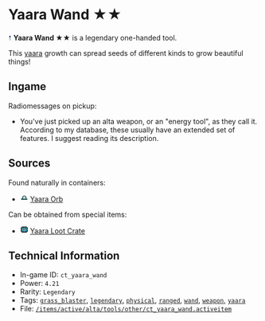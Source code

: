 # Yaara Wand ★★

<img src="https://raw.githubusercontent.com/Ceterai/Enternia/main/items/active/alta/tools/other/ct_yaara_wand.png" alt="Yaara Wand ★★ icon" loading="lazy" height=16px width="auto" /> **Yaara Wand ★★** is a legendary one-handed tool.

This [yaara](https://ceterai.github.io/MyEnternia/Wiki/Tags/Yaara) growth can spread seeds of different kinds to grow beautiful things!

## Ingame

Radiomessages on pickup:

- You've just picked up an alta weapon, or an "energy tool", as they call it. According to my database, these usually have an extended set of features. I suggest reading its description.

## Sources

Found naturally in containers:

- <img src="https://raw.githubusercontent.com/Ceterai/Enternia/main/objects/biome/alterash/yaara/decorative/orb/icon.png" alt="Yaara Orb icon" loading="lazy" height=16px width="auto" /> [Yaara Orb](https://ceterai.github.io/MyEnternia/Wiki/YaaraOrb)

Can be obtained from special items:

- <img src="https://raw.githubusercontent.com/Ceterai/Enternia/main/items/active/alta/loot/biome/ct_yaara_loot.png" alt="Yaara Loot Crate icon" loading="lazy" height=16px width="auto" /> [Yaara Loot Crate](https://ceterai.github.io/MyEnternia/Wiki/YaaraLootCrate)

## Technical Information

- In-game ID: `ct_yaara_wand`
- Power: `4.21`
- Rarity: `Legendary`
- Tags: [`grass_blaster`](https://ceterai.github.io/MyEnternia/Wiki/Tags/GrassBlaster), [`legendary`](https://ceterai.github.io/MyEnternia/Wiki/Tags/Legendary), [`physical`](https://ceterai.github.io/MyEnternia/Wiki/Tags/Physical), [`ranged`](https://ceterai.github.io/MyEnternia/Wiki/Tags/Ranged), [`wand`](https://ceterai.github.io/MyEnternia/Wiki/Tags/Wand), [`weapon`](https://ceterai.github.io/MyEnternia/Wiki/Tags/Weapon), [`yaara`](https://ceterai.github.io/MyEnternia/Wiki/Tags/Yaara)
- File: [`/items/active/alta/tools/other/ct_yaara_wand.activeitem`](https://github.com/Ceterai/Enternia/blob/main/items/active/alta/tools/other/ct_yaara_wand.activeitem)
